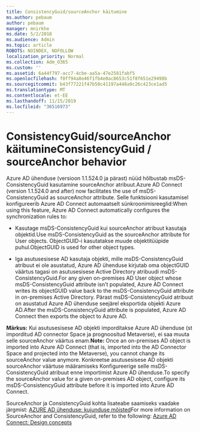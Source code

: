 ```yaml
---
title: ConsistencyGuid/sourceAnchor käitumine
ms.author: pebaum
author: pebaum
manager: mnirkhe
ms.date: 5/2/2018
ms.audience: Admin
ms.topic: article
ROBOTS: NOINDEX, NOFOLLOW
localization_priority: Normal
ms.collection: Adm_O365
ms.custom: ''
ms.assetid: 6a44f797-acc7-4cbe-aa5a-47e2581fabf5
ms.openlocfilehash: f0ff94a8e46f1fb4e0ac8653c51f8f651e29498b
ms.sourcegitcommit: b43f77221f47b50c41197a448a9c26c423ce1ad5
ms.translationtype: MT
ms.contentlocale: et-EE
ms.lasthandoff: 11/15/2019
ms.locfileid: "36516973"
---
```

# <a name="consistencyguid--sourceanchor-behavior"></a><span data-ttu-id="13e8d-102">ConsistencyGuid/sourceAnchor käitumine</span><span class="sxs-lookup"><span data-stu-id="13e8d-102">ConsistencyGuid / sourceAnchor behavior</span></span>

<span data-ttu-id="13e8d-103">Azure AD ühenduse (versioon 1.1.524.0 ja pärast) nüüd hõlbustab msDS-ConsistencyGuid kasutamine sourceAnchor atribuut.</span><span class="sxs-lookup"><span data-stu-id="13e8d-103">Azure AD Connect (version 1.1.524.0 and after) now facilitates the use of msDS-ConsistencyGuid as sourceAnchor attribute.</span></span> <span data-ttu-id="13e8d-104">Selle funktsiooni kasutamisel konfigureerib Azure AD Connect automaatselt sünkroonimisreeglid:</span><span class="sxs-lookup"><span data-stu-id="13e8d-104">When using this feature, Azure AD Connect automatically configures the synchronization rules to:</span></span>
  
- <span data-ttu-id="13e8d-105">Kasutage msDS-ConsistencyGuid kui sourceAnchor atribuut kasutaja objektid.</span><span class="sxs-lookup"><span data-stu-id="13e8d-105">Use msDS-ConsistencyGuid as the sourceAnchor attribute for User objects.</span></span> <span data-ttu-id="13e8d-106">ObjectGUID-i kasutatakse muude objektitüüpide puhul.</span><span class="sxs-lookup"><span data-stu-id="13e8d-106">ObjectGUID is used for other object types.</span></span>
    
- <span data-ttu-id="13e8d-107">Iga asutusesisese AD kasutaja objekti, mille msDS-ConsistencyGuid atribuut ei ole asustatud, Azure AD ühenduse kirjutab oma objectGUID väärtus tagasi on asutusesisese Active Directory atribuudi msDS-ConsistencyGuid.</span><span class="sxs-lookup"><span data-stu-id="13e8d-107">For any given on-premises AD User object whose msDS-ConsistencyGuid attribute isn't populated, Azure AD Connect writes its objectGUID value back to the msDS-ConsistencyGuid attribute in on-premises Active Directory.</span></span> <span data-ttu-id="13e8d-108">Pärast msDS-ConsistencyGuid atribuut on asustatud Azure AD ühenduse seejärel eksportida objekti Azure AD.</span><span class="sxs-lookup"><span data-stu-id="13e8d-108">After the msDS-ConsistencyGuid attribute is populated, Azure AD Connect then exports the object to Azure AD.</span></span>
    
 <span data-ttu-id="13e8d-109">**Märkus:** Kui asutusesisese AD objekti imporditakse Azure AD ühenduse (st imporditud AD connector Space ja prognoositud Metaverse), ei saa muuta selle sourceAnchor väärtus enam.</span><span class="sxs-lookup"><span data-stu-id="13e8d-109">**Note:** Once an on-premises AD object is imported into Azure AD Connect (that is, imported into the AD Connector Space and projected into the Metaverse), you cannot change its sourceAnchor value anymore.</span></span> <span data-ttu-id="13e8d-110">Konkreetse asutusesisese AD objekti sourceAnchor väärtuse määramiseks Konfigureerige selle msDS-ConsistencyGuid atribuut enne importimist Azure AD ühenduse.</span><span class="sxs-lookup"><span data-stu-id="13e8d-110">To specify the sourceAnchor value for a given on-premises AD object, configure its msDS-ConsistencyGuid attribute before it is imported into Azure AD Connect.</span></span> 
  
<span data-ttu-id="13e8d-111">SourceAnchor ja ConsistencyGuid kohta lisateabe saamiseks vaadake järgmist: [AZURE AD ühenduse: kujunduse mõisted](https://docs.microsoft.com/azure/active-directory/connect/active-directory-aadconnect-design-concepts)</span><span class="sxs-lookup"><span data-stu-id="13e8d-111">For more information on SourceAnchor and ConsistencyGuid, refer to the following: [Azure AD Connect: Design concepts](https://docs.microsoft.com/azure/active-directory/connect/active-directory-aadconnect-design-concepts)</span></span>
  


